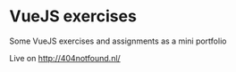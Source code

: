 # VueJS exercises
Some VueJS exercises and assignments as a mini portfolio

Live on http://404notfound.nl/
